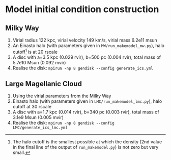 # Model initial condition construction

## Milky Way

1. Virial radius 122 kpc, virial velocity 149 km/s, virial mass 6.2e11 msun
2. An Einasto halo (with parameters given in `MW/run_makemodel_mw.py`), halo cutoff[^1] is at 20 rscale
3. A disc with a=3.5 kpc (0.029 rvir), b=500 pc (0.004 rvir), total mass of 5.7e10 Msun (0.092 mvir)
4. Realise the disk: `mpirun -np 8 gendisk --config generate_ics.yml`


## Large Magellanic Cloud

1. Using the virial parameters from the Milky Way
2. Einasto halo (with parameters given in `LMC/run_makemodel_lmc.py`), halo cutoff at 30 rscale
3. A disc with a=1.7 kpc (0.014 rvir), b=340 pc (0.003 rvir), total mass of 3.1e9 Msun (0.005 mvir)
4. Realise the disk: `mpirun -np 8 gendisk --config LMC/generate_ics_lmc.yml`


[^1]: The halo cutoff is the smallest possible at which the density (2nd value in the final line of the output of `run_makemodel.py`) is not zero but very small.
